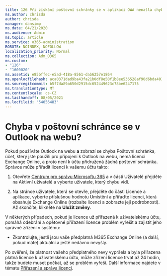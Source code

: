 ```yaml
---
title: 126 Při získání poštovní schránky se v aplikaci OWA nenašla chyba?
ms.author: chrisda
author: chrisda
manager: dansimp
ms.date: 04/21/2020
ms.audience: Admin
ms.topic: article
ms.service: o365-administration
ROBOTS: NOINDEX, NOFOLLOW
localization_priority: Normal
ms.collection: Adm_O365
ms.custom:
- "126"
- "1600020"
ms.assetid: e85bffec-e5ad-418a-8561-dab6257e1864
ms.openlocfilehash: aca0371dad9ba43fa21b0df8e50f1b8ee536528af90d6bda401995c6e5796be4
ms.sourcegitcommit: b5f7da89a650d2915dc652449623c78be6247175
ms.translationtype: MT
ms.contentlocale: cs-CZ
ms.lasthandoff: 08/05/2021
ms.locfileid: "54056483"
---
```

# <a name="getting-a-mailbox-not-found-error-in-outlook-on-the-web"></a>Chyba v poštovní schránce se v Outlook na webu?

Pokud používáte Outlook na webu **a** zobrazí se chyba Poštovní schránka, účet, který jste použili pro připojení k Outlook na webu, nemá licenci Exchange Online, a proto není k účtu přidružená žádná poštovní schránka. Správce může přiřadit licenci k vašemu účtu takto:

1. Otevřete [Centrum pro správu Microsoftu 365](https://portal.office.com/adminportal/home#/homepage) a v  části Uživatelé  přejděte na Aktivní uživatelé a vyberte uživatele, který chybu vidí.

2. Na stránce uživatele, která se  otevře, přejděte do části  Licence a aplikace, vyberte příslušnou hodnotu Umístění a přiřaďte licenci, která obsahuje Exchange Online (rozbalte licenci a zobrazte její podrobnosti). Až skončíte, klikněte na **Uložit změny**.

V některých případech, pokud je licence už přiřazená k uživatelskému účtu, pomáhá odebrání a opětovné přiřazení licence problém vyřešit a zajistit jeho správné zřízení v systému: 

- Zkontrolujte, jestli jsou vaše předplatná M365 Exchange Online (a další, pokud máte) aktuální a ještě nedávno nevyšly.

Po ověření, že platnost vašeho předplatného nevy vypršela a byla přiřazena platná licence k uživatelskému účtu, může zřízení licence trvat až 24 hodin, takže budete muset počkat, až se problém vyřeší. Další informace najdete v tématu [Přiřazení a správa licencí](https://docs.microsoft.com/deployoffice/overview-licensing-activation-microsoft-365-apps#assign-and-manage-licenses).